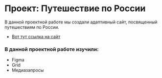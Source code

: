 # Проект: Путешествие по России

В данной проектной работе мы создали адаптивный сайт, посвященный путешествиям по России.
* [Вот тут ссылка на сайт](https://garikstep1.github.io/russian-travel/)

### В данной проектной работе изучили:
* Figma
* Grid
* Медиазапросы
